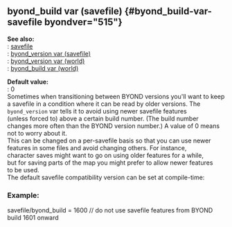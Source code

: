 ## byond_build var (savefile) {#byond_build-var-savefile byondver="515"}    
**See also:**    
:   [savefile](/savefile)    
:   [byond_version var (savefile)](/savefile/var/byond_version)    
:   [byond_version var (world)](/world/var/byond_version)    
:   [byond_build var (world)](/world/var/byond_build)    
<!-- -->    
**Default value:**    
:   0    
Sometimes when transitioning between BYOND versions you\'ll want to keep    
a savefile in a condition where it can be read by older versions. The    
`byond_version` var tells it to avoid using newer savefile features    
(unless forced to) above a certain build number. (The build number    
changes more often than the BYOND version number.) A value of 0 means    
not to worry about it.    
This can be changed on a per-savefile basis so that you can use newer    
features in some files and avoid changing others. For instance,    
character saves might want to go on using older features for a while,    
but for saving parts of the map you might prefer to allow newer features    
to be used.    
The default savefile compatibility version can be set at compile-time:    
### Example:    
savefile/byond_build = 1600 // do not use savefile features from BYOND    
build 1601 onward  